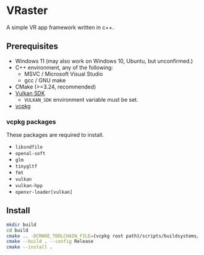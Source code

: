 # VRaster

A simple VR app framework written in c++.

## Prerequisites

- Windows 11 (may also work on Windows 10, Ubuntu, but unconfirmed.)
- C++ environment, any of the following:
    - MSVC / Microsoft Visual Studio 
    - gcc / GNU make
- CMake (>=3.24, recommended)
- [Vulkan SDK](https://vulkan.lunarg.com/sdk/home)
    - `VULKAN_SDK` environment variable must be set.
- [vcpkg](https://github.com/microsoft/vcpkg)

### vcpkg packages

These packages are required to install.

- `libsndfile`
- `openal-soft`
- `glm`
- `tinygltf`
- `fmt`
- `vulkan`
- `vulkan-hpp`
- `openxr-loader[vulkan]`

## Install

```sh
mkdir build
cd build
cmake .. -DCMAKE_TOOLCHAIN_FILE=(vcpkg root path)/scripts/buildsystems/vcpkg.cmake -DCMAKE_INSTALL_PREFIX=(install path)
cmake --build . --config Release
cmake --install .
```
